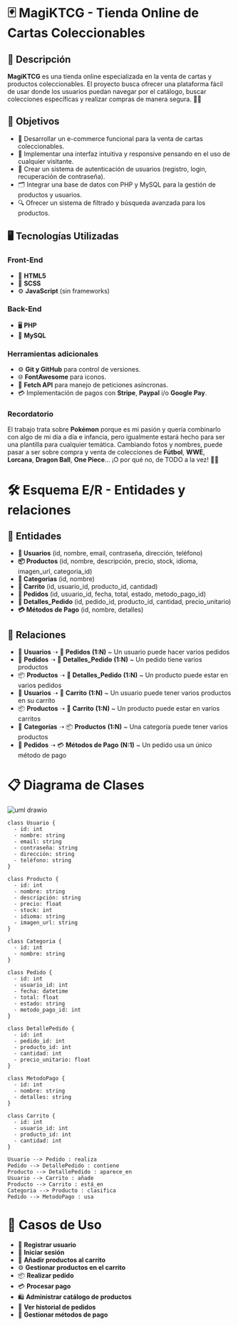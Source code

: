 # 🃏 MagiKTCG - Tienda Online de Cartas Coleccionables

## 📌 Descripción  
**MagiKTCG** es una tienda online especializada en la venta de cartas y productos coleccionables. El proyecto busca ofrecer una plataforma fácil de usar donde los usuarios puedan navegar por el catálogo, buscar colecciones específicas y realizar compras de manera segura. 🛒🎴

## 🎯 Objetivos
- 🌟 Desarrollar un e-commerce funcional para la venta de cartas coleccionables.
- 🎨 Implementar una interfaz intuitiva y responsive pensando en el uso de cualquier visitante.
- 🔐 Crear un sistema de autenticación de usuarios (registro, login, recuperación de contraseña).
- 🗂️ Integrar una base de datos con PHP y MySQL para la gestión de productos y usuarios.
- 🔍 Ofrecer un sistema de filtrado y búsqueda avanzada para los productos.

## 🖥️ Tecnologías Utilizadas
### **Front-End**
- 📝 **HTML5**
- 🎨 **SCSS**
- ⚙️ **JavaScript** (sin frameworks)

### **Back-End**
- 🖥️ **PHP**
- 💾 **MySQL**

### **Herramientas adicionales**
- ⚙️ **Git y GitHub** para control de versiones.
- 🌐 **FontAwesome** para iconos.
- 📨 **Fetch API** para manejo de peticiones asíncronas.
- 💳 Implementación de pagos con **Stripe**, **Paypal** i/o **Google Pay**.

### **Recordatorio**
El trabajo trata sobre **Pokémon** porque es mi pasión y quería combinarlo con algo de mi día a día e infancia, pero igualmente estará hecho para ser una plantilla para cualquier temática. Cambiando fotos y nombres, puede pasar a ser sobre compra y venta de colecciones de **Fútbol**, **WWE**, **Lorcana**, **Dragon Ball**, **One Piece**... ¡O por qué no, de TODO a la vez! 🎉😀

# 🛠️ Esquema E/R - Entidades y relaciones

## 📌 Entidades
- **👤 Usuarios** (id, nombre, email, contraseña, dirección, teléfono)
- **📦 Productos** (id, nombre, descripción, precio, stock, idioma, imagen_url, categoria_id)
- **📂 Categorias** (id, nombre)
- **🛒 Carrito** (id, usuario_id, producto_id, cantidad)
- **📑 Pedidos** (id, usuario_id, fecha, total, estado, metodo_pago_id)
- **📄 Detalles_Pedido** (id, pedido_id, producto_id, cantidad, precio_unitario)
- **💳 Métodos de Pago** (id, nombre, detalles)

## 🔗 Relaciones
- 👤 **Usuarios** ➝ 📑 **Pedidos** **(1:N)** ~ Un usuario puede hacer varios pedidos
- 📑 **Pedidos** ➝ 📄 **Detalles_Pedido** **(1:N)** ~ Un pedido tiene varios productos
- 📦 **Productos** ➝ 📄 **Detalles_Pedido** **(1:N)** ~ Un producto puede estar en varios pedidos
- 👤 **Usuarios** ➝ 🛒 **Carrito** **(1:N)** ~ Un usuario puede tener varios productos en su carrito
- 📦 **Productos** ➝ 🛒 **Carrito** **(1:N)** ~ Un producto puede estar en varios carritos
- 📂 **Categorías** ➝ 📦 **Productos** **(1:N)** ~ Una categoría puede tener varios productos
- 📑 **Pedidos** ➝ 💳 **Métodos de Pago** **(N:1)** ~ Un pedido usa un único método de pago

# 📋 Diagrama de Clases
![uml drawio](https://github.com/user-attachments/assets/a6256997-a842-4acb-88df-b90e3fc20634)

```plantuml
class Usuario {
  - id: int
  - nombre: string
  - email: string
  - contraseña: string
  - dirección: string
  - teléfono: string
}

class Producto {
  - id: int
  - nombre: string
  - descripción: string
  - precio: float
  - stock: int
  - idioma: string
  - imagen_url: string
}

class Categoria {
  - id: int
  - nombre: string
}

class Pedido {
  - id: int
  - usuario_id: int
  - fecha: datetime
  - total: float
  - estado: string
  - metodo_pago_id: int
}

class DetallePedido {
  - id: int
  - pedido_id: int
  - producto_id: int
  - cantidad: int
  - precio_unitario: float
}

class MetodoPago {
  - id: int
  - nombre: string
  - detalles: string
}

class Carrito {
  - id: int
  - usuario_id: int
  - producto_id: int
  - cantidad: int
}

Usuario --> Pedido : realiza
Pedido --> DetallePedido : contiene
Producto --> DetallePedido : aparece_en
Usuario --> Carrito : añade
Producto --> Carrito : está_en
Categoria --> Producto : clasifica
Pedido --> MetodoPago : usa
```

# 🚀 Casos de Uso
- 🔐 **Registrar usuario**
- 🔑 **Iniciar sesión**
- 🛒 **Añadir productos al carrito**
- ⚙️ **Gestionar productos en el carrito**
- 📦 **Realizar pedido**
- 💳 **Procesar pago**
- 🛍️ **Administrar catálogo de productos**
- 📜 **Ver historial de pedidos**
- 🏦 **Gestionar métodos de pago**
